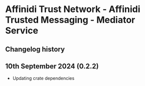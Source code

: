 # Affinidi Trust Network - Affinidi Trusted Messaging - Mediator Service

## Changelog history

## 10th September 2024 (0.2.2)

* Updating crate dependencies
